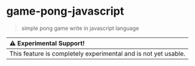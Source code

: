 # game-pong-javascript
> simple pong game write in javascript language 

| :warning: Experimental Support! |
| :------------------------------ |
| This feature is completely experimental and is not yet usable. |
